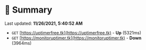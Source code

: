# 📖 Summary
Last updated: **11/26/2021, 5:40:52 AM**

- `GET` [https://uptimerfree.tk](https://uptimerfree.tk) - **Up** (5321ms)
- `GET` [https://monitoruptimer.tk](https://monitoruptimer.tk) - **Down** (3964ms)
